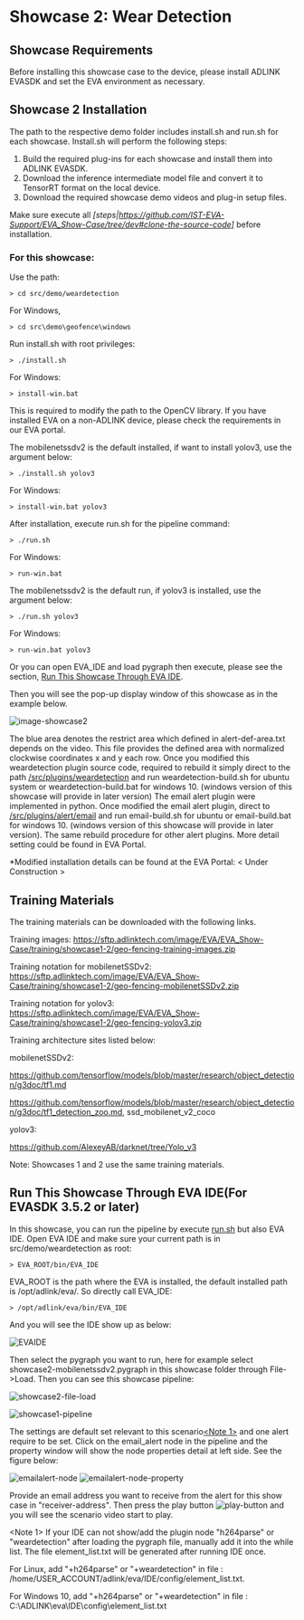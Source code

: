 # Showcase 2: Wear Detection

## Showcase Requirements

Before installing this showcase case to the device, please install ADLINK EVASDK and set the EVA environment as necessary.

## Showcase 2 Installation

The path to the respective demo folder includes install.sh and run.sh for each showcase.
Install.sh will perform the following steps:

1. Build the required plug-ins for each showcase and install them into ADLINK EVASDK.
2. Download the inference intermediate model file and convert it to TensorRT format on the local device.
3. Download the required showcase demo videos and plug-in setup files.

Make sure execute all *[steps|https://github.com/IST-EVA-Support/EVA_Show-Case/tree/dev#clone-the-source-code]* before installation.


### For this showcase: 

Use the path:

```
> cd src/demo/weardetection
```

For Windows, 

```
> cd src\demo\geofence\windows
```

Run install.sh with root privileges:

```
> ./install.sh
```

For Windows:

```
> install-win.bat
```

This is required to modify the path to the OpenCV library. If you have installed EVA on a non-ADLINK device, please check the requirements in our EVA portal.

The mobilenetssdv2 is the default installed, if want to install yolov3, use the argument below:

```
> ./install.sh yolov3
```

For Windows:

```
> install-win.bat yolov3
```

<a id="runsh"></a>

After installation, execute run.sh for the pipeline command:

```
> ./run.sh
```

For Windows:

```
> run-win.bat
```

The mobilenetssdv2 is the default run, if yolov3 is installed, use the argument below:

```
> ./run.sh yolov3
```

For Windows:

```
> run-win.bat yolov3
```



Or you can open EVA_IDE and load pygraph then execute, please see the section, [Run This Showcase Through EVA IDE](#Run-This-Showcase-Through-EVA-IDE).

Then you will see the pop-up display window of this showcase as in the example below.

![image-showcase2](../../../figures/image-showcase2.png)

The blue area denotes the restrict area which defined in alert-def-area.txt depends on the video. This file provides the defined area with normalized clockwise coordinates x and y each row. Once you modified this weardetection plugin source code, required to rebuild it simply direct to the path [/src/plugins/weardetection](/src/plugins/weardetection) and run weardetection-build.sh for ubuntu system or weardetection-build.bat for windows 10. (windows version of this showcase will provide in later version) The email alert plugin were implemented in python. Once modified the email alert plugin, direct to [/src/plugins/alert/email](/src/plugins/alert/email) and run email-build.sh for ubuntu or email-build.bat for windows 10. (windows version of this showcase will provide in later version). The same rebuild procedure for other alert plugins. More detail setting could be found in EVA Portal.

*Modified installation details can be found at the EVA Portal: < Under Construction >

## Training Materials

The training materials can be downloaded with the following links.

Training images: https://sftp.adlinktech.com/image/EVA/EVA_Show-Case/training/showcase1-2/geo-fencing-training-images.zip 

Training notation for mobilenetSSDv2: https://sftp.adlinktech.com/image/EVA/EVA_Show-Case/training/showcase1-2/geo-fencing-mobilenetSSDv2.zip

Training notation for yolov3: https://sftp.adlinktech.com/image/EVA/EVA_Show-Case/training/showcase1-2/geo-fencing-yolov3.zip

Training architecture sites listed below:

mobilenetSSDv2: 

https://github.com/tensorflow/models/blob/master/research/object_detection/g3doc/tf1.md

https://github.com/tensorflow/models/blob/master/research/object_detection/g3doc/tf1_detection_zoo.md, ssd_mobilenet_v2_coco

yolov3: 

https://github.com/AlexeyAB/darknet/tree/Yolo_v3

Note: Showcases 1 and 2 use the same training materials.



<a id="Run-This-Showcase-Through-EVA-IDE"></a>

## Run This Showcase Through EVA IDE(For EVASDK 3.5.2 or later)

In this showcase, you can run the pipeline by execute <a href="#runsh">run.sh</a> but also EVA IDE. Open EVA IDE and make sure your current path is in src/demo/weardetection as root:

```
> EVA_ROOT/bin/EVA_IDE
```

EVA_ROOT is the path where the EVA is installed, the default installed path is /opt/adlink/eva/. So directly call EVA_IDE:

```
> /opt/adlink/eva/bin/EVA_IDE
```

And you will see the IDE show up as below:

![EVAIDE](../../../figures/EVAIDE.png)

Then select the pygraph you want to run, here for example select showcase2-mobilenetssdv2.pygraph in this showcase folder through File->Load. Then you can see this showcase pipeline:

![showcase2-file-load](../../../figures/showcase2-file-load.png)

![showcase1-pipeline](../../../figures/showcase2-pipeline.png)

The settings are default set relevant to this scenario<a href="#note1"><Note 1></a> and one alert require to be set. Click on the email_alert node in the pipeline and the property window will show the node properties detail at left side. See the figure below:

![emailalert-node](../../../figures/emailalert-node.png) ![emailalert-node-property](../../../figures/emailalert-node-property-showcase2.png)

Provide an email address you want to receive from the alert for this show case in "receiver-address". Then press the play button ![play-button](../../../figures/play-button.png) and you will see the scenario video start to play.

<a id="note1"></a>

<Note 1> If your IDE can not show/add the plugin node "h264parse" or "weardetection" after loading the pygraph file, manually add it into the while list. The file element_list.txt will be generated after running IDE once. 

For Linux, add "+h264parse" or "+weardetection" in file : /home/USER_ACCOUNT/adlink/eva/IDE/config/element_list.txt. 

For Windows 10, add "+h264parse" or "+weardetection" in file : C:\ADLINK\eva\IDE\config\element_list.txt


